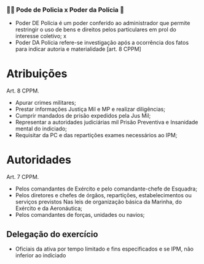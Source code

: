 ### 👷‍♂️ Pode **de** Policia x Poder **da** Polícia 🚓
- Poder DE Polícia é um poder conferido ao administrador que permite restringir o uso de bens e direitos pelos particulares em prol do interesse coletivo;
x
- Poder DA Polícia refere-se investigação após a ocorrência dos fatos para indicar autoria e materialidade [art. 8 CPPM]

# Atribuições
Art. 8 CPPM.
- Apurar crimes militares;
- Prestar informações Justiça Mil e MP e realizar diligências;
- Cumprir mandados de prisão expedidos pela Jus Mil;
- Representar a autoridades judiciárias mil Prisão Preventiva e Insanidade mental do indiciado;
- Requisitar da PC e das repartições exames necessários ao IPM;

# Autoridades
Art. 7 CPPM.
- Pelos comandantes de Exército e pelo comandante-chefe de Esquadra;
- Pelos diretores e chefes de órgãos, repartições, estabelecimentos ou serviços previstos Nas leis de organização básica da Marinha, do Exército e da Aeronáutica;
- Pelos comandantes de forças, unidades ou navios;
## Delegação do exercício
- Oficiais da ativa por tempo limitado e fins especificados e se IPM, não inferior ao indiciado